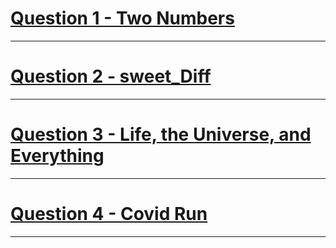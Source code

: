 # [Question 1 - Two Numbers](https://www.codechef.com/problems/TWONMS)
---
# [Question 2 - sweet_Diff](https://www.hackerrank.com/contests/sudo-code/challenges/sweet-diff)
---
# [Question 3 - Life, the Universe, and Everything](https://www.codechef.com/problems/TEST)
---
# [Question 4 - Covid Run](https://www.codechef.com/problems/CVDRUN)
---

